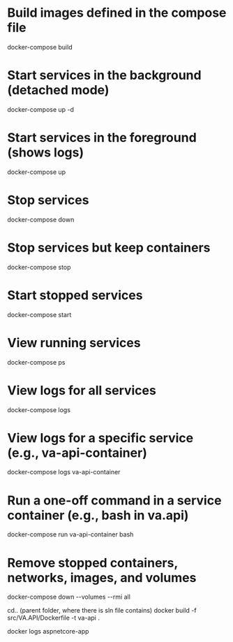 # Build images defined in the compose file
docker-compose build

# Start services in the background (detached mode)
docker-compose up -d

# Start services in the foreground (shows logs)
docker-compose up

# Stop services
docker-compose down

# Stop services but keep containers
docker-compose stop

# Start stopped services
docker-compose start

# View running services
docker-compose ps

# View logs for all services
docker-compose logs

# View logs for a specific service (e.g., va-api-container)
docker-compose logs va-api-container

# Run a one-off command in a service container (e.g., bash in va.api)
docker-compose run va-api-container bash

# Remove stopped containers, networks, images, and volumes
docker-compose down --volumes --rmi all


cd.. (parent folder, where there is sln file contains)
docker build -f src/VA.API/Dockerfile -t va-api .

docker logs aspnetcore-app
